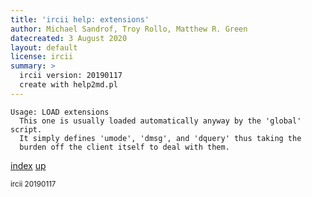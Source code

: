 ```yaml
---
title: 'ircii help: extensions'
author: Michael Sandrof, Troy Rollo, Matthew R. Green
datecreated: 3 August 2020
layout: default
license: ircii
summary: >
  ircii version: 20190117
  create with help2md.pl
---
```

```
Usage: LOAD extensions
  This one is usually loaded automatically anyway by the 'global' script.
  It simply defines 'umode', 'dmsg', and 'dquery' thus taking the 
  burden off the client itself to deal with them.
```

[index](index.html)
[up](..)

<small> ircii 20190117 </small>
